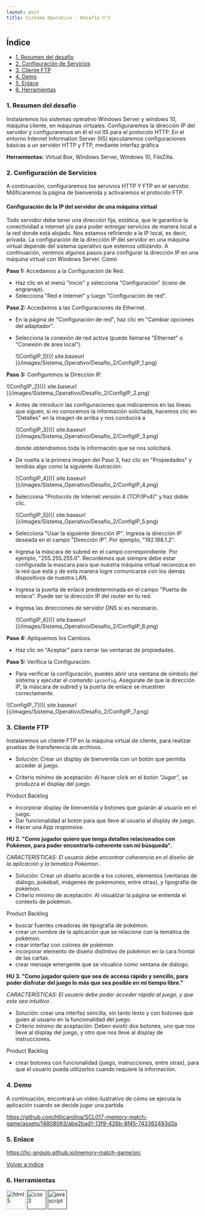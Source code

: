 ```yaml
---
layout: post
title: Sistema Operativo - Desafío n°2
---
```


<a name="top"></a>

## Índice

- [1. Resumen del desafío](#item1)
- [2. Configuración de Servicios](#item2)
- [3. Cliente FTP](#item3)
- [4. Demo](#item4)
- [5. Enlace](#item5)
- [6. Herramientas](#item6) 

<a name="item1"></a>
### 1. Resumen del desafío
Instalaremos los sistemas operativo Windows Server y windows 10, máquina cliente, en máquinas virtuales. Configuraremos la dirección IP del servidor y configuraremos en él el rol IIS para el protocolo HTTP. 
En el entorno Internet Information Server (IIS) ejecutaremos configuraciones básicas a un servidor HTTP y FTP, mediante interfaz gráfica

**Herramientas:** Virtual Box, Windows Server, Windows 10, FileZilla.


<a name="item2"></a>
### 2. Configuración de Servicios
A continuación, configuraremos los servivios HTTP Y FTP en el servidor. Mdificaremos la página de bienvenida y activaremos el protocolo FTP.

#### Configuración de la IP del servidor de una máquina virtual
Todo servidor debe tener una dirección fija, estática, que le garantice la conectividad a internet y/o para poder entregar servicios de manera local a la red donde está alojado. Nos estamos refiriendo a la IP local, es decir, privada. La configuración de la dirección IP del servidor en una máquina virtual depende del sistema operativo que estemos utilizando. A continuación, veremos algunos pasos para configurar la dirección IP en una máquina virtual con Windows Server. Como 

**Paso 1:** Accedamos a la Configuración de Red.
* Haz clic en el menú "Inicio" y selecciona "Configuración" (icono de engranaje).
* Selecciona "Red e Internet" y luego "Configuración de red".

**Paso 2:** Accedamos a las Configuraciones de Ethernet.
* En la página de "Configuración de red", haz clic en "Cambiar opciones del
adaptador".
* Selecciona la conexión de red activa (puede llamarse "Ethernet" o
"Conexión de área local").

   ![ConfigIP_1]({{ site.baseurl }}/images/Sistema_Operativo/Desafio_2/ConfigIP_1.png)



**Paso 3:** Configuremos la Dirección IP.

![ConfigIP_2]({{ site.baseurl }}/images/Sistema_Operativo/Desafio_2/ConfigIP_2.png)

* Antes de introducir las configuraciones que indicaremos en las líneas que siguen,
  si no conocemos la información solicitada, hacemos clic en "Detalles" en la imagen de
  arriba y nos conducirá a

  ![ConfigIP_3]({{ site.baseurl }}/images/Sistema_Operativo/Desafio_2/ConfigIP_3.png)

  donde obtendremos toda la información que se nos solicitará.

* De vuelta a la primera imagen del Paso 3, haz clic en "Propiedades" y tendrás algo
  como la siguiente ilustración:
  
    ![ConfigIP_4]({{ site.baseurl }}/images/Sistema_Operativo/Desafio_2/ConfigIP_4.png)  

* Selecciona "Protocolo de Internet versión 4 (TCP/IPv4)" y haz doble clic. 

   ![ConfigIP_5]({{ site.baseurl }}/images/Sistema_Operativo/Desafio_2/ConfigIP_5.png) 

* Selecciona "Usar la siguiente dirección IP".
   Ingresa la dirección IP deseada en el campo "Dirección IP". Por
ejemplo, "192.168.1.2".
* Ingresa la máscara de subred en el campo correspondiente. Por
ejemplo, "255.255.255.0". Recordemos que siempre debe estar configurada la mascara
para que nuestra máquina virtual reconozca en la red que está y de esta manera logre comunicarse con los demás dispositivos de nuestra LAN.
* Ingresa la puerta de enlace predeterminada en el campo "Puerta de
enlace". Puede ser la dirección IP del router en tu red.
* Ingresa las direcciones de servidor DNS si es necesario.

  ![ConfigIP_6]({{ site.baseurl }}/images/Sistema_Operativo/Desafio_2/ConfigIP_6.png) 
   

**Paso 4:** Apliquemos los Cambios.
* Haz clic en "Aceptar" para cerrar las ventanas de propiedades.

**Paso 5:** Verifica la Configuración.
* Para verificar la configuración, puedes abrir una ventana de símbolo del
sistema y ejecutar el comando `ipconfig`. Asegúrate de que la dirección IP,
la máscara de subred y la puerta de enlace se muestren correctamente.

 ![ConfigIP_7]({{ site.baseurl }}/images/Sistema_Operativo/Desafio_2/ConfigIP_7.png) 




<a name="item3"></a>
### 3. Cliente FTP
Instalaremos un cliente FTP en la máquina virtual de cliente, para realizar pruebas de transferencia de archivos.





* Solución: Crear un display de bienvenida con un botón que permita acceder al juego.

* Criterio mínimo de aceptación: Al hacer click en el botón _"Jugar"_, se produzca el display del juego.

Product Backlog
- Incorporar display de bienvenida y botones que guiarán al usuario en el juego.
- Dar funcionalidad al botón para que lleve al usuario al display de juego.
- Hacer una App _responsive_.


**HU 2. "Como jugador quiero que tenga detalles relacionados con Pokémon, para poder encontrarlo coherente con mi búsqueda".**

_CARACTERÍSTICAS: El usuario debe encontrar coherencia en el diseño de la aplicación y la tematica Pokémon ._

* Solución: Crear un diseño acorde a los colores, elementos (ventanas de diálogo, pokeball, imágenes de pokemones, entre otras), y tipografía de pokémon.
* Criterio mínimo de aceptación: Al visualizar la página se entienda el contexto de pokémon.

Product Backlog
- buscar fuentes creadoras de tipografia de pokémon. 
- crear un nombre de la aplicación que se relacione con la temática de pokémon.
- crear interfaz con colores de pokémon
- incorporar elemento de diseño distintivo de pokémon en la cara frontal de las cartas.
- crear mensaje emergente que se visualice como ventana de diálogo.


**HU 3. "Como jugador quiero que sea de acceso rápido y sencillo, para poder disfrutar del juego lo más que sea posible en mi tiempo libre."**

_CARACTERÍSTICAS: El usuario debe poder acceder rápido al juego, y que este sea intuitivo ._
* Solución: crear una interfaz sencilla, sin tanto texto y con botones que guien al usuario en la funcionalidad del juego.
* Criterio mínimo de aceptación: Deben existir dos botones, uno que nos lleve al display del juego, y otro que nos lleve al display de instrucciones.

Product Backlog
- crear botones con funcionalidad (juego, instrucciones, entre otras), para que el usuario pueda utilizarlos cuando requiere la información.

<a name="item4"></a>
### 4. Demo
A continuación, encontrará un video ilustrativo de cómo se ejecuta la aplicación cuando se decide jugar una partida.

https://github.com/Hilicarolina/SCL017-memory-match-game/assets/14808063/abe2bad1-13f9-426b-8f45-743362493d3a


<a name="item5"></a>
### 5. Enlace
https://hc-angulo.github.io/memory-match-game/src 

[Volver a índice](#top)

<a name="item6"></a>
### 6. Herramientas
<p align="left>
 <a href="" target="_blank">
            <img src="https://cdn.jsdelivr.net/gh/devicons/devicon/icons/html5/html5-original.svg" alt="html5" width="50" height="50"/>
<a href="" target="_blank">            
            <img src="https://cdn.jsdelivr.net/gh/devicons/devicon/icons/css3/css3-original.svg" alt="css3" width="50" height="50"/></a>
           </a>
 <a href="" target="_blank">      
    <img src="https://cdn.jsdelivr.net/gh/devicons/devicon/icons/javascript/javascript-original.svg" alt="javascript" width="50" height="50"/></a>
 </p>
